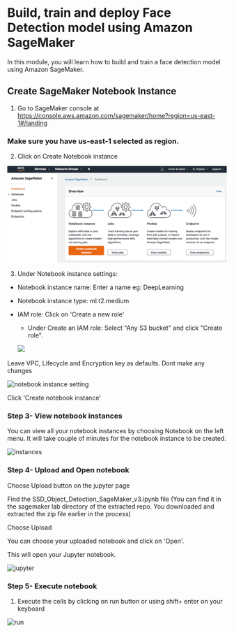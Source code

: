# Build, train and deploy Face Detection model using Amazon SageMaker

In this module, you will learn how to build and train a face detection model using Amazon SageMaker.

## Create SageMaker Notebook Instance

1. Go to SageMaker console at https://console.aws.amazon.com/sagemaker/home?region=us-east-1#/landing

### Make sure you have us-east-1 selected as region.

2. Click on Create Notebook instance

![](assets/sm01.png)

3. Under Notebook instance settings:
- Notebook instance name: Enter a name eg: DeepLearning
- Notebook instance type: ml.t2.medium
- IAM role: Click on 'Create a new role'
  - Under Create an IAM role: Select "Any S3 bucket" and click "Create role".

  ![](sm02.png)


Leave VPC, Lifecycle and Encryption key as defaults. Dont make any changes

![notebook instance setting](https://user-images.githubusercontent.com/11222214/38313994-2916257c-37da-11e8-823a-733f2572f61d.JPG)

Click 'Create notebook instance'

### Step 3- View notebook instances

You can view all your notebook instances by choosing Notebook on the left menu. It will take couple of minutes for the notebook instance to be created.

![instances](https://user-images.githubusercontent.com/11222214/38314549-541e9140-37db-11e8-89eb-ec9be1677271.JPG)

### Step 4- Upload and Open notebook

Choose Upload button on the jupyter page

Find the SSD_Object_Detection_SageMaker_v3.ipynb file (You can find it in the sagemaker lab directory of the extracted repo. You downloaded and extracted the zip file earlier in the process)

Choose Upload

You can choose your uploaded notebook and click on 'Open'.

This will open your Jupyter notebook.

![jupyter](https://user-images.githubusercontent.com/11222214/38314946-427aa6e4-37dc-11e8-91bf-658ebe7b2a7b.JPG)

### Step 5- Execute notebook

1. Execute the cells by clicking on run button or using shift+ enter on your keyboard

![run](https://user-images.githubusercontent.com/11222214/38316244-21a07194-37df-11e8-9821-21d5d6e57976.JPG)
